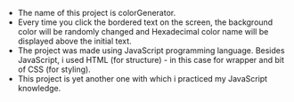 - The name of this project is colorGenerator.
- Every time you click the bordered text on the screen, the background color will be randomly changed and Hexadecimal color name will be displayed above the initial text.
- The project was made using JavaScript programming language. Besides JavaScript, i used HTML (for structure) - in this case for wrapper and bit of CSS (for styling).
- This project is yet another one with which i practiced my JavaScript knowledge.
